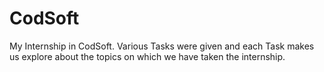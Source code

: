 # CodSoft
My Internship in CodSoft.
Various Tasks were given and each Task makes us explore about the topics on which we have taken the internship.